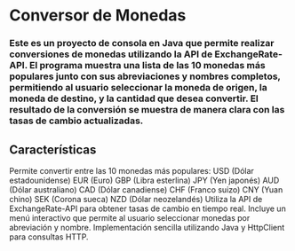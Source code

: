 # Conversor de Monedas
### Este es un proyecto de consola en Java que permite realizar conversiones de monedas utilizando la API de ExchangeRate-API. El programa muestra una lista de las 10 monedas más populares junto con sus abreviaciones y nombres completos, permitiendo al usuario seleccionar la moneda de origen, la moneda de destino, y la cantidad que desea convertir. El resultado de la conversión se muestra de manera clara con las tasas de cambio actualizadas.

## Características
Permite convertir entre las 10 monedas más populares:
USD (Dólar estadounidense)
EUR (Euro)
GBP (Libra esterlina)
JPY (Yen japonés)
AUD (Dólar australiano)
CAD (Dólar canadiense)
CHF (Franco suizo)
CNY (Yuan chino)
SEK (Corona sueca)
NZD (Dólar neozelandés)
Utiliza la API de ExchangeRate-API para obtener tasas de cambio en tiempo real.
Incluye un menú interactivo que permite al usuario seleccionar monedas por abreviación y nombre.
Implementación sencilla utilizando Java y HttpClient para consultas HTTP.
